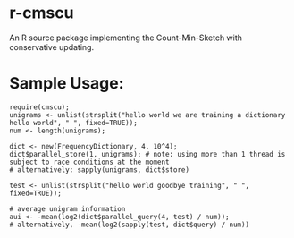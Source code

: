 # r-cmscu
An R source package implementing the Count-Min-Sketch with conservative updating.

# Sample Usage:
    require(cmscu);
    unigrams <- unlist(strsplit("hello world we are training a dictionary hello world", " ", fixed=TRUE));
    num <- length(unigrams);
    
    dict <- new(FrequencyDictionary, 4, 10^4);
    dict$parallel_store(1, unigrams); # note: using more than 1 thread is subject to race conditions at the moment
    # alternatively: sapply(unigrams, dict$store)
    
    test <- unlist(strsplit("hello world goodbye training", " ", fixed=TRUE));
    
    # average unigram information
    aui <- -mean(log2(dict$parallel_query(4, test) / num));
    # alternatively, -mean(log2(sapply(test, dict$query) / num))
    
